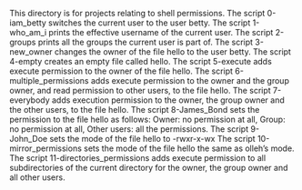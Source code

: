 This directory is for projects relating to shell permissions.
The script 0-iam_betty switches the current user to the user betty.
The script 1-who_am_i prints the effective username of the current user.
The script 2-groups prints all the groups the current user is part of.
The script 3-new_owner changes the owner of the file hello to the user betty.
The script 4-empty creates an empty file called hello.
The script 5-execute adds execute permission to the owner of the file hello.
The script 6-multiple_permissions adds execute permission to the owner and the group owner, and read permission to other users, to the file hello.
The script 7-everybody adds execution permission to the owner, the group owner and the other users, to the file hello.
The script 8-James_Bond sets the permission to the file hello as follows: Owner: no permission at all, Group: no permission at all, Other users: all the permissions.
The script 9-John_Doe sets the mode of the file hello to -rwxr-x-wx
The script 10-mirror_permissions sets the mode of the file hello the same as olleh’s mode.
The script 11-directories_permissions adds execute permission to all subdirectories of the current directory for the owner, the group owner and all other users.
